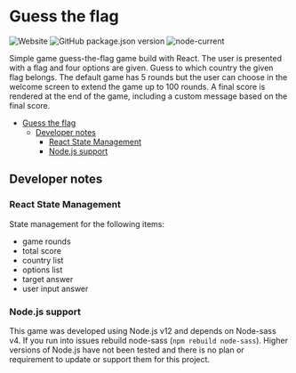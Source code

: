 # Guess the flag

![Website](https://img.shields.io/website?url=https://guess-the-flag.liondigits.com)
![GitHub package.json version](https://img.shields.io/github/package-json/v/jorishr/guess-the-flag)
![node-current](https://img.shields.io/node/v/node-sass)

Simple game guess-the-flag game build with React. The user is presented with a flag and four options are given. Guess to which country the given flag belongs. The default game has 5 rounds but the user can choose in the welcome screen to extend the game up to 100 rounds. A final score is rendered at the end of the game, including a custom message based on the final score.

- [Guess the flag](#guess-the-flag)
  - [Developer notes](#developer-notes)
    - [React State Management](#react-state-management)
    - [Node.js support](#nodejs-support)

## Developer notes

### React State Management

State management for the following items:

- game rounds
- total score
- country list
- options list
- target answer
- user input answer

### Node.js support

This game was developed using Node.js v12 and depends on Node-sass v4. If you run into issues rebuild node-sass (`npm rebuild node-sass`). Higher versions of Node.js have not been tested and there is no plan or requirement to update or support them for this project.

